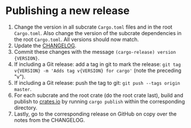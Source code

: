 # Publishing a new release

1. Change the version in all subcrate `Cargo.toml` files and in the root `Cargo.toml`. Also change the version of the subcrate dependencies in the root `Cargo.toml`. All versions should now match.
2. Update the [CHANGELOG]("CHANGELOG.md").
3. Commit these changes with the message `(cargo-release) version {VERSION}`.
4. If including a Git release: add a tag in git to mark the release: `git tag v{VERSION} -m 'Adds tag v{VERSION} for cargo'` (note the preceding "v").
5. If including a Git release: push the tag to git: `git push --tags origin master`.
6. For each subcrate and the root crate (do the root crate last), build and publish to [crates.io](crates.io) by running `cargo publish` within the corresponding directory.
7. Lastly, go to the corresponding release on GitHub on copy over the notes from the CHANGELOG.

